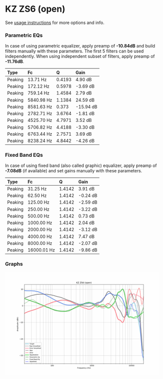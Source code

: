 # KZ ZS6 (open)
See [usage instructions](https://github.com/jaakkopasanen/AutoEq#usage) for more options and info.

### Parametric EQs
In case of using parametric equalizer, apply preamp of **-10.84dB** and build filters manually
with these parameters. The first 5 filters can be used independently.
When using independent subset of filters, apply preamp of **-11.76dB**.

| Type    | Fc         |      Q | Gain      |
|:--------|:-----------|:-------|:----------|
| Peaking | 13.71 Hz   | 0.4193 | 4.90 dB   |
| Peaking | 172.12 Hz  | 0.5978 | -3.69 dB  |
| Peaking | 759.14 Hz  | 1.4584 | 2.79 dB   |
| Peaking | 5840.98 Hz | 1.1384 | 24.59 dB  |
| Peaking | 8581.63 Hz | 0.373  | -15.94 dB |
| Peaking | 2782.71 Hz | 3.6764 | -1.81 dB  |
| Peaking | 4525.70 Hz | 4.7971 | 3.52 dB   |
| Peaking | 5706.82 Hz | 4.4188 | -3.30 dB  |
| Peaking | 6763.44 Hz | 2.7571 | 3.69 dB   |
| Peaking | 8238.24 Hz | 4.8442 | -4.26 dB  |

### Fixed Band EQs
In case of using fixed band (also called graphic) equalizer, apply preamp of **-7.08dB**
(if available) and set gains manually with these parameters.

| Type    | Fc          |      Q | Gain     |
|:--------|:------------|:-------|:---------|
| Peaking | 31.25 Hz    | 1.4142 | 3.91 dB  |
| Peaking | 62.50 Hz    | 1.4142 | -0.24 dB |
| Peaking | 125.00 Hz   | 1.4142 | -2.59 dB |
| Peaking | 250.00 Hz   | 1.4142 | -3.22 dB |
| Peaking | 500.00 Hz   | 1.4142 | 0.73 dB  |
| Peaking | 1000.00 Hz  | 1.4142 | 2.04 dB  |
| Peaking | 2000.00 Hz  | 1.4142 | -3.12 dB |
| Peaking | 4000.00 Hz  | 1.4142 | 7.47 dB  |
| Peaking | 8000.00 Hz  | 1.4142 | -2.07 dB |
| Peaking | 16000.01 Hz | 1.4142 | -9.86 dB |

### Graphs
![](./KZ%20ZS6%20(open).png)